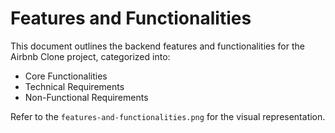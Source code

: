 # Features and Functionalities

This document outlines the backend features and functionalities for the Airbnb Clone project, categorized into:
- Core Functionalities
- Technical Requirements
- Non-Functional Requirements

Refer to the `features-and-functionalities.png` for the visual representation.
